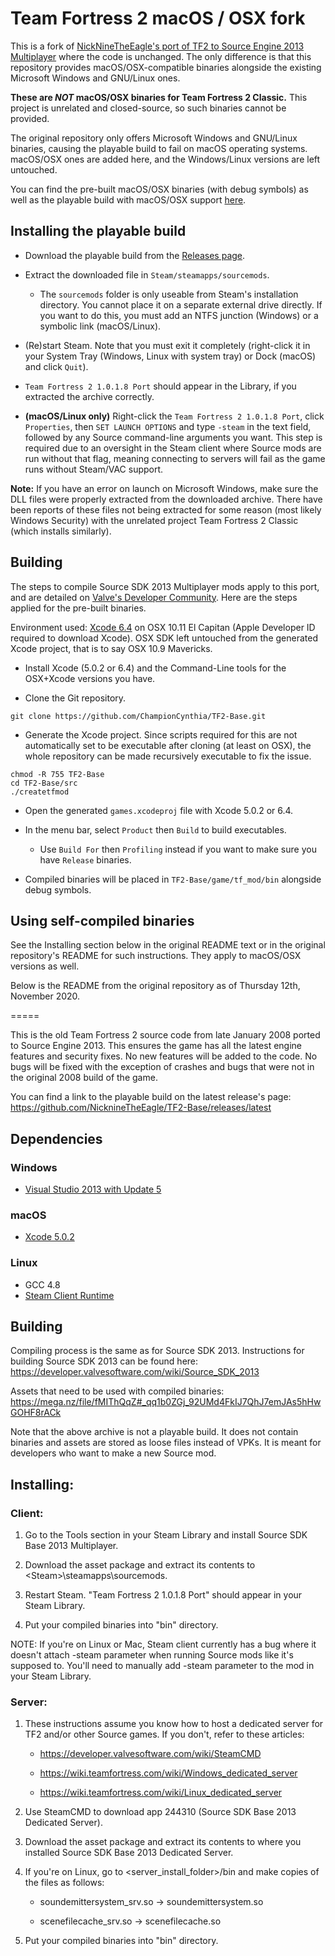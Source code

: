 Team Fortress 2
macOS / OSX fork
=====

This is a fork of [NickNineTheEagle's port of TF2 to Source Engine 2013 Multiplayer](https://github.com/NicknineTheEagle/TF2-Base) where the code is unchanged. The only difference is that this repository provides macOS/OSX-compatible binaries alongside the existing Microsoft Windows and GNU/Linux ones.

**These are *NOT* macOS/OSX binaries for Team Fortress 2 Classic.** This project is unrelated and closed-source, so such binaries cannot be provided.

The original repository only offers Microsoft Windows and GNU/Linux binaries, causing the playable build to fail on macOS operating systems. macOS/OSX ones are added here, and the Windows/Linux versions are left untouched.

You can find the pre-built macOS/OSX binaries (with debug symbols) as well as the playable build with macOS/OSX support [here](https://github.com/ChampionCynthia/TF2-Base/releases). 

## Installing the playable build

* Download the playable build from the [Releases page](https://github.com/ChampionCynthia/TF2-Base/releases).

* Extract the downloaded file in `Steam/steamapps/sourcemods`.
    - The `sourcemods` folder is only useable from Steam's installation directory. You cannot place it on a separate external drive directly. If you want to do this, you must add an NTFS junction (Windows) or a symbolic link (macOS/Linux).

* (Re)start Steam. Note that you must exit it completely (right-click it in your System Tray (Windows, Linux with system tray) or Dock (macOS) and click `Quit`).

* `Team Fortress 2 1.0.1.8 Port` should appear in the Library, if you extracted the archive correctly.

* **(macOS/Linux only)** Right-click the `Team Fortress 2 1.0.1.8 Port`, click `Properties`, then `SET LAUNCH OPTIONS` and type `-steam` in the text field, followed by any Source command-line arguments you want. This step is required due to an oversight in the Steam client where Source mods are run without that flag, meaning connecting to servers will fail as the game runs without Steam/VAC support.

**Note:** If you have an error on launch on Microsoft Windows, make sure the DLL files were properly extracted from the downloaded archive. There have been reports of these files not being extracted for some reason (most likely Windows Security) with the unrelated project Team Fortress 2 Classic (which installs similarly).

## Building

The steps to compile Source SDK 2013 Multiplayer mods apply to this port, and are detailed on [Valve's Developer Community](https://developer.valvesoftware.com/wiki/Source_SDK_2013). Here are the steps applied for the pre-built binaries.

Environment used: [Xcode 6.4](https://developer.apple.com/downloads/more) on OSX 10.11 El Capitan (Apple Developer ID required to download Xcode). OSX SDK left untouched from the generated Xcode project, that is to say OSX 10.9 Mavericks.

* Install Xcode (5.0.2 or 6.4) and the Command-Line tools for the OSX+Xcode versions you have.

* Clone the Git repository.

```
git clone https://github.com/ChampionCynthia/TF2-Base.git
```

* Generate the Xcode project. Since scripts required for this are not automatically set to be executable after cloning (at least on OSX), the whole repository can be made recursively executable to fix the issue.

```
chmod -R 755 TF2-Base
cd TF2-Base/src
./createtfmod
```

* Open the generated `games.xcodeproj` file with Xcode 5.0.2 or 6.4.

* In the menu bar, select `Product` then `Build` to build executables.
    - Use `Build For` then `Profiling` instead if you want to make sure you have `Release` binaries.

* Compiled binaries will be placed in `TF2-Base/game/tf_mod/bin` alongside debug symbols.

## Using self-compiled binaries

See the Installing section below in the original README text or in the original repository's README for such instructions. They apply to macOS/OSX versions as well.

Below is the README from the original repository as of Thursday 12th, November 2020.  

=====

This is the old Team Fortress 2 source code from late January 2008 ported to Source Engine 2013. This ensures the game has all the latest engine features and security fixes. No new features will be added to the code. No bugs will be fixed with the exception of crashes and bugs that were not in the original 2008 build of the game.

You can find a link to the playable build on the latest release's page: https://github.com/NicknineTheEagle/TF2-Base/releases/latest

## Dependencies

### Windows
* [Visual Studio 2013 with Update 5](https://visualstudio.microsoft.com/vs/older-downloads/)

### macOS
* [Xcode 5.0.2](https://developer.apple.com/downloads/more)

### Linux
* GCC 4.8
* [Steam Client Runtime](http://media.steampowered.com/client/runtime/steam-runtime-sdk_latest.tar.xz)

## Building

Compiling process is the same as for Source SDK 2013. Instructions for building Source SDK 2013 can be found here: https://developer.valvesoftware.com/wiki/Source_SDK_2013

Assets that need to be used with compiled binaries: https://mega.nz/file/fMIThQqZ#_qq1b0ZGj_92UMd4FkIJ7QhJ7emJAs5hHwGOHF8rACk

Note that the above archive is not a playable build. It does not contain binaries and assets are stored as loose files instead of VPKs. It is meant for developers who want to make a new Source mod.

## Installing:

### Client:

1. Go to the Tools section in your Steam Library and install Source SDK Base 2013 Multiplayer. 

2. Download the asset package and extract its contents to \<Steam>\steamapps\sourcemods.

3. Restart Steam. "Team Fortress 2 1.0.1.8 Port" should appear in your Steam Library.

4. Put your compiled binaries into "bin" directory.

NOTE: If you're on Linux or Mac, Steam client currently has a bug where it doesn't attach -steam parameter when running Source mods like it's supposed to. You'll need to manually add -steam parameter to the mod in your Steam Library.

### Server:

1. These instructions assume you know how to host a dedicated server for TF2 and/or other Source games. If you don't, refer to these articles:

   * https://developer.valvesoftware.com/wiki/SteamCMD
   
   * https://wiki.teamfortress.com/wiki/Windows_dedicated_server 
   
   * https://wiki.teamfortress.com/wiki/Linux_dedicated_server 

2. Use SteamCMD to download app 244310 (Source SDK Base 2013 Dedicated Server).

3. Download the asset package and extract its contents to where you installed Source SDK Base 2013 Dedicated Server.

4. If you're on Linux, go to \<server_install_folder>/bin and make copies of the files as follows:

   * soundemittersystem_srv.so -> soundemittersystem.so

   * scenefilecache_srv.so -> scenefilecache.so
   
5. Put your compiled binaries into "bin" directory.
